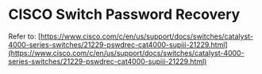 # CISCO Switch Password Recovery

Refer to:
[https://www.cisco.com/c/en/us/support/docs/switches/catalyst-4000-series-switches/21229-pswdrec-cat4000-supiii-21229.html](https://www.cisco.com/c/en/us/support/docs/switches/catalyst-4000-series-switches/21229-pswdrec-cat4000-supiii-21229.html)

